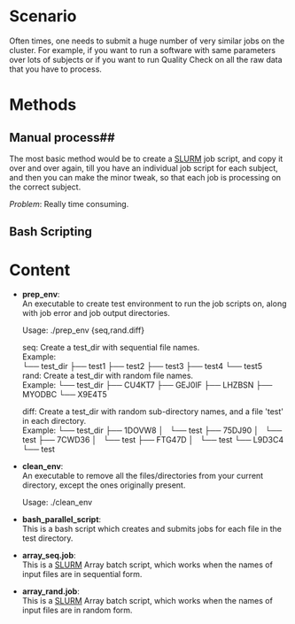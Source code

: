 # Scenario #
Often times, one needs to submit a huge number of very similar jobs on the cluster. For example, if you want to  run a software with same parameters over lots of subjects or if you want to run Quality Check on all the raw data that you have to process.

# Methods #

## Manual process##
The most basic method would be to create a [SLURM](https://docs.uabgrid.uab.edu/wiki/Slurm#Batch_Job) job script, and copy it over and over again, till you have an individual job script for each subject, and then you can make the minor tweak, so that each job is processing on the correct subject.

*Problem*: Really time consuming.

## Bash Scripting ##
 

# Content #

* **prep_env**:  
An executable to create test environment to run the job scripts on, along with job error and job output directories.

	Usage: ./prep_env {seq,rand.diff}

	seq: Create a test_dir with sequential file names.  
		Example:  
			└── test_dir
			    ├── test1
			    ├── test2
			    ├── test3
			    ├── test4
			    └── test5   
	rand: Create a test_dir with random file names.  
		Example:
			└── test_dir
			    ├── CU4KT7
			    ├── GEJ0IF
			    ├── LHZBSN
			    ├── MYODBC
			    └── X9E4T5  

	diff: Create a test_dir with random sub-directory names, and a file 'test' in each directory.  
		Example:
			└── test_dir
			    ├── 1DOVW8
			    │   └── test
			    ├── 75DJ90
			    │   └── test
			    ├── 7CWD36
			    │   └── test
			    ├── FTG47D
			    │   └── test
			    └── L9D3C4
			        └── test


* **clean_env**:  
An executable to remove all the files/directories from your current directory, except the ones originally present.

	Usage: ./clean_env


* **bash_parallel_script**:  
This is a bash script which creates and submits jobs for each file in the test directory.

* **array_seq.job**:  
This is a [SLURM](https://docs.uabgrid.uab.edu/wiki/Slurm) Array batch script, which works when the names of input files are in sequential form.  

* **array_rand.job**:  
This is a [SLURM](https://docs.uabgrid.uab.edu/wiki/Slurm) Array batch script, which works when the names of input files are in random form.



